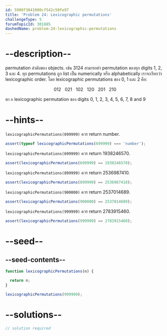 ```yaml
---
id: 5900f3841000cf542c50fe97
title: 'Problem 24: Lexicographic permutations'
challengeType: 5
forumTopicId: 301885
dashedName: problem-24-lexicographic-permutations
---
```


# --description--

permutation ลำดับของ objects. 
เช่น 3124 สามารถทำ permutation ของทุก digits 1, 2, 3 และ 4. ทุก permutations ถูก list เป็น numerically หรือ alphabetically เราจะเรียกว่า lexicographic order. โดย lexicographic permutations ของ 0, 1 และ 2 คือ:

<div style='text-align: center;'>012   021   102   120   201   210</div>

หา `n` lexicographic permutation ของ digits 0, 1, 2, 3, 4, 5, 6, 7, 8 and 9

# --hints--

`lexicographicPermutations(699999)` ควร return number.

```js
assert(typeof lexicographicPermutations(699999) === 'number');
```

`lexicographicPermutations(699999)` ควร return 1938246570.

```js
assert(lexicographicPermutations(699999) == 1938246570);
```

`lexicographicPermutations(899999)` ควร return 2536987410.

```js
assert(lexicographicPermutations(899999) == 2536987410);
```

`lexicographicPermutations(900000)` ควร return 2537014689.

```js
assert(lexicographicPermutations(900000) == 2537014689);
```

`lexicographicPermutations(999999)` ควร return 2783915460.

```js
assert(lexicographicPermutations(999999) == 2783915460);
```

# --seed--

## --seed-contents--

```js
function lexicographicPermutations(n) {

  return n;
}

lexicographicPermutations(999999);
```

# --solutions--

```js
// solution required
```
